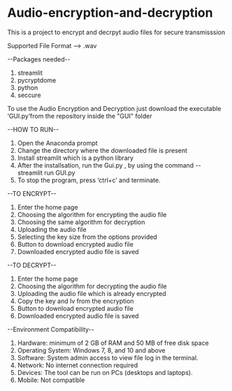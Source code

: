 # Audio-encryption-and-decryption

This is a project to encrypt and decrpyt audio files for secure transmisssion

Supported File Format --> .wav


    
--Packages needed--
1. streamlit
2. pycryptdome
3. python
4. seccure



To use the Audio Encryption and Decryption just download the executable ‘GUI.py’from the repository inside the "GUI" folder 






--HOW TO RUN--
1. Open the Anaconda prompt
2. Change the directory where the downloaded file is present 
3. Install streamlit which is a python library 
4. After the installsation, run the Gui.py , by using the command
    -- streamlit run GUI.py
5. To stop the program, press ‘ctrl+c’ and terminate.







--TO ENCRYPT--
1. Enter the home page 
2. Choosing the algorithm for encrypting the audio file 
3. Choosing the same algorithm for decryption 
4. Uploading the audio file
5. Selecting the key size from the options provided 
6. Button to download encrypted audio file 
7. Downloaded encrypted audio file is saved 




--TO DECRYPT--
1. Enter the home page 
2. Choosing the algorithm for decrypting the audio file 
3. Uploading the audio file which is already encrypted
4. Copy the key and Iv from the encryption 
5. Button to download encrypted audio file 
6. Downloaded encrypted audio file is saved






--Environment Compatibility--
1. Hardware: minimum of 2 GB of RAM and 50 MB of free disk space
2. Operating System: Windows 7, 8, and 10 and above
3. Software: System admin access to view file log in the terminal.
4. Network: No internet connection required
5. Devices: The tool can be run on PCs (desktops and laptops).
6. Mobile: Not compatible
